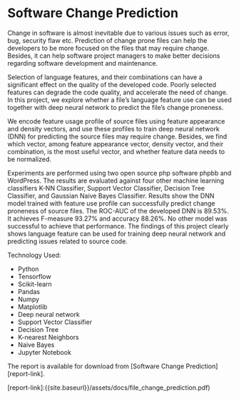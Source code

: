 # Software Change Prediction
Change in software is almost inevitable due to various issues such as error, bug, security flaw etc. Prediction of change prone files can help the developers to be more focused on the files that may require change. Besides, it can help software project managers to make better decisions regarding software development and maintenance. 

Selection of language features, and their combinations can have a significant effect on the quality of the developed code. Poorly selected features can degrade the code quality, and accelerate the need of change. In this project, we explore whether a file’s language feature use can be used together with deep neural network to predict the file’s change proneness. 

We encode feature usage profile of source files using feature appearance and density vectors, and use these profiles to train deep neural network (DNN) for predicting the source files may require change. Besides, we find which vector, among feature appearance vector, density vector, and their combination, is the most useful vector, and whether feature data needs to be
normalized.

Experiments are performed using two open source php software phpbb and WordPress. The results are evaluated against four other machine learning classifiers K-NN Classifier, Support Vector Classifier, Decision Tree Classifier, and Gaussian Naive Bayes Classifier. Results show the DNN model trained with feature use profile can successfully predict change proneness of source files. The ROC-AUC of the developed DNN is 89.53%. It achieves F-measure 93.27% and accuracy 88.26%. No other model was successful to achieve that performance. The findings of this project clearly shows language feature can be used for training deep neural network and predicting issues related to source code.

Technology Used:
* Python
* Tensorflow
* Scikit-learn
* Pandas
* Numpy
* Matplotlib
* Deep neural network
* Support Vector Classifier
* Decision Tree
* K-nearest Neighbors
* Naive Bayes
* Jupyter Notebook

The report is available for download from [Software Change Prediction][report-link].

[report-link]:{{site.baseurl}}/assets/docs/file_change_prediction.pdf)

